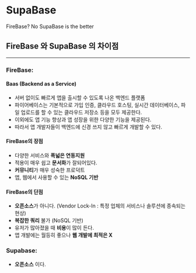# SupaBase
FireBase? No SupaBase is the better

## FireBase 와 SupaBase 의 차이점
***
### FireBase:
#### Baas (Backend as a Service)
- 서버 없이도 빠르게 앱을 출시할 수 있도록 나온 백엔드 플랫폼
- 파이어베이스는 기본적으로 가입 인증, 클라우드 호스팅, 실시간 데이터베이스, 파일 업로드를 할 수 있는 클라우드 저장소 등을 모두 제공한다.
- 이외에도 앱 기능 향상과 앱 성장을 위한 다양한 기능을 제공된다.
- 따라서 앱 개발자들이 백엔드에 신경 쓰지 않고 빠르게 개발할 수 있다.
#### FireBase의 장점
  - 다양한 서비스와 **폭넓은 연동지원**
  - 적용이 매우 쉽고 **문서화**가 잘되어있다.
  - **커뮤니티**가 매우 성숙한 프로덕트
  - 앱, 웹에서 사용할 수 있는 **NoSQL 기반**
#### FireBase의 단점
  - **오픈소스**가 아니다. (Vendor Lock-In : 특정 업체의 서비스나 솔루션에 종속되는 현상)
  - **복잡한 쿼리** 불가 (NoSQL 기반)
  - 유저가 많아졌을 때 **비용**이 많이 든다.
  - 앱 개발에는 월등히 좋으나 **웹 개발에 최적은 X**

### Supabase:
  - **오픈소스** 이다.
